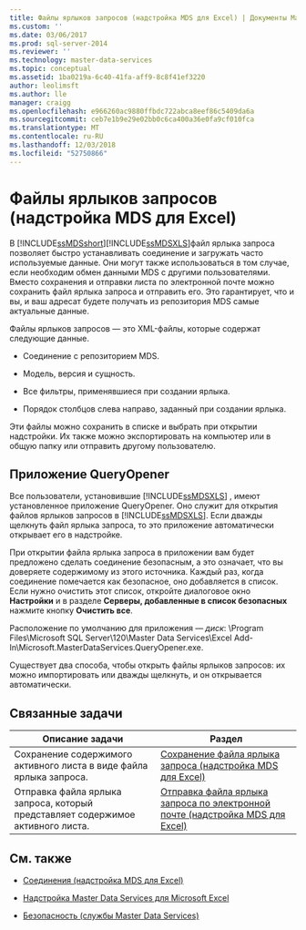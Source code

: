 ```yaml
---
title: Файлы ярлыков запросов (надстройка MDS для Excel) | Документы Майкрософт
ms.custom: ''
ms.date: 03/06/2017
ms.prod: sql-server-2014
ms.reviewer: ''
ms.technology: master-data-services
ms.topic: conceptual
ms.assetid: 1ba0219a-6c40-41fa-aff9-8c8f41ef3220
author: leolimsft
ms.author: lle
manager: craigg
ms.openlocfilehash: e966260ac9880ffbdc722abca8eef86c5409da6a
ms.sourcegitcommit: ceb7e1b9e29e02bb0c6ca400a36e0fa9cf010fca
ms.translationtype: MT
ms.contentlocale: ru-RU
ms.lasthandoff: 12/03/2018
ms.locfileid: "52750866"
---
```

# <a name="shortcut-query-files-mds-add-in-for-excel"></a>Файлы ярлыков запросов (надстройка MDS для Excel)
  В [!INCLUDE[ssMDSshort](../../includes/ssmdsshort-md.md)][!INCLUDE[ssMDSXLS](../../includes/ssmdsxls-md.md)]файл ярлыка запроса позволяет быстро устанавливать соединение и загружать часто используемые данные. Они могут также использоваться в том случае, если необходим обмен данными MDS с другими пользователями. Вместо сохранения и отправки листа по электронной почте можно сохранить файл ярлыка запроса и отправить его. Это гарантирует, что и вы, и ваш адресат будете получать из репозитория MDS самые актуальные данные.  
  
 Файлы ярлыков запросов — это XML-файлы, которые содержат следующие данные.  
  
-   Соединение с репозиторием MDS.  
  
-   Модель, версия и сущность.  
  
-   Все фильтры, применявшиеся при создании ярлыка.  
  
-   Порядок столбцов слева направо, заданный при создании ярлыка.  
  
 Эти файлы можно сохранить в списке и выбрать при открытии надстройки. Их также можно экспортировать на компьютер или в общую папку или отправить другому пользователю.  
  
## <a name="queryopener-application"></a>Приложение QueryOpener  
 Все пользователи, установившие [!INCLUDE[ssMDSXLS](../../includes/ssmdsxls-md.md)] , имеют установленное приложение QueryOpener. Оно служит для открытия файлов ярлыков запросов в [!INCLUDE[ssMDSXLS](../../includes/ssmdsxls-md.md)]. Если дважды щелкнуть файл ярлыка запроса, то это приложение автоматически открывает его в надстройке.  
  
 При открытии файла ярлыка запроса в приложении вам будет предложено сделать соединение безопасным, а это означает, что вы доверяете содержимому из этого источника. Каждый раз, когда соединение помечается как безопасное, оно добавляется в список. Если нужно очистить этот список, откройте диалоговое окно **Настройки** и в разделе **Серверы, добавленные в список безопасных** нажмите кнопку **Очистить все**.  
  
 Расположение по умолчанию для приложения — *диск*: \Program Files\Microsoft SQL Server\120\Master Data Services\Excel Add-In\Microsoft.MasterDataServices.QueryOpener.exe.  
  
 Существует два способа, чтобы открыть файлы ярлыков запросов: их можно импортировать или дважды щелкнуть, и он открывается автоматически.  
  
## <a name="related-tasks"></a>Связанные задачи  
  
|Описание задачи|Раздел|  
|----------------------|-----------|  
|Сохранение содержимого активного листа в виде файла ярлыка запроса.|[Сохранение файла ярлыка запроса (надстройка MDS для Excel)](save-a-shortcut-query-file-mds-add-in-for-excel.md)|  
|Отправка файла ярлыка запроса, который представляет содержимое активного листа.|[Отправка файла ярлыка запроса по электронной почте (надстройка MDS для Excel)](email-a-shortcut-query-file-mds-add-in-for-excel.md)|  
  
## <a name="related-content"></a>См. также  
  
-   [Соединения (надстройка MDS для Excel)](connections-mds-add-in-for-excel.md)  
  
-   [Надстройка Master Data Services для Microsoft Excel](master-data-services-add-in-for-microsoft-excel.md)  
  
-   [Безопасность (службы Master Data Services)](../security-master-data-services.md)  
  
  
